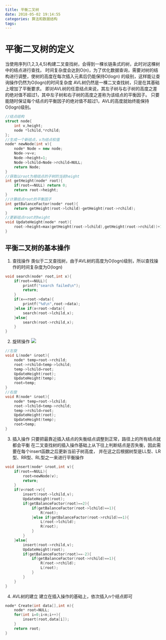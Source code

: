 ```yaml
---
title: 平衡二叉树
date: 2018-05-02 19:14:55
categories: 算法和数据结构
tags:
---
```

# 平衡二叉树的定义
当使用序列{1,2,3,4,5}构建二叉查找树，会得到一棵长链条式的树，此时对这棵树中的结点进行查找，
时间复杂度会达到O(n)，为了优化数据查询，需要对树的结构进行调整，使树的高度在每次插入元素后仍能保持O(logn)
的级别，这样能让查询操作仍然为O(logn)的时间复杂度
AVL树仍然是一棵二叉查找树，只是在其基础上增加了平衡要求。
即对AVL树的任意结点来说，其左子树与右子树的高度之差的绝对值不超过1，其中左子树和右子树的高度之差称为该结点的平衡因子。
只要能随时保证每个结点的平衡因子的绝对值不超过1，AVL的高度就始终能保持O(logn)级别。
```cpp
//结点结构
struct node{
    int v,height;
    node *lchild,*rchild;
};
//生成一个新结点，v为结点权值
node* newNode(int v){
    node* Node = new node;
    Node->v=v;
    Node->height=1;
    Node->lchild=Node->rchild=NULL;
    return Node;
}
//获取以root为根结点的子树的当前height
int getHeight(node* root){
    if(root==NULL) return 0;
    return root->height;
}
//计算结点root的平衡因子
int getBalanceFactor(node* root){
    return getHeight(root->lchild)-getHeight(root->rchild);
}
//更新结点root的height
void UpdateHeight(node* root){
    root->height=max(getHeight(root->lchild),getHeight(root->rchild))+1;
}
```
## 平衡二叉树的基本操作
1. 查找操作
类似于二叉查找树，由于AVL树的高度为O(logn)级别，所以查找操作的时间复杂度为O(logn)
```cpp
void search(node* root,int x){
    if(root==NULL){
        printf("search failed\n");
        return;
    }
    if(x==root->data){
        printf("%d\n",root->data);
    }else if(x<root->data){
        search(root->lchild,x);
    }else{
        search(root->rchild,x);
    }
}
```
2. 旋转操作
![][1]
```cpp
//左旋
void L(node* &root){
    node* temp=root->rchild;
    root->rchild=temp->lchild;
    temp->lchild=root;
    UpdateHeight(root);
    UpdateHeight(temp);
    root=temp;
}
//右旋
void R(node* &root){
    node* temp=root->lchild;
    root->lchild=temp->rchild;
    temp->rchild=root;
    UpdateHeight(root);
    UpdateHeight(temp);
    root=temp;
}
```
3. 插入操作
只要把最靠近插入结点的失衡结点调整到正常，路径上的所有结点就都会平衡
在二叉查找树的插入操作基础上从下往上判断结点是否失衡，因此需要在每个insert函数之后更新当前子树高度，
并在这之后根据树型是LL型、LR型、RR型、RL型之一来进行平衡操作
```cpp
void insert(node* &root,int v){
    if(root==NULL){
        root=newNode(v);
        return;
    }
    if(v<root->v){
        insert(root->lchild,v);
        UpdateHeight(root);
        if(getBalanceFactor(root)==2){
            if(getBalanceFactor(root->lchild)==1){
                R(root);
            }else if(getBalanceFactor(root->rchild)==1){
                L(root->lchild);
                R(root);
            }
        }
    }else{
        insert(root->rchild,v);
        UpdateHeight(root);
        if(getBalanceFactor(root)==-2){
            if(getBalanceFactor(root->rchild)==1){
                R(root->rchild);
                L(root);
            }
        }
    }
}
```
4. AVL树的建立
建立在插入操作的基础上，依次插入n个结点即可
```cpp
node* Create(int data[],int n){
    node* root=NULL;
    for(int i=0;i<n;i++){
        insert(root,data[i]);
    }
    return root;
}
```
[1]: https://img-blog.csdn.net/20141201123218032?watermark/2/text/aHR0cDovL2Jsb2cuY3Nkbi5uZXQvY29sbG9ubg==/font/5a6L5L2T/fontsize/400/fill/I0JBQkFCMA==/dissolve/70/gravity/Center
